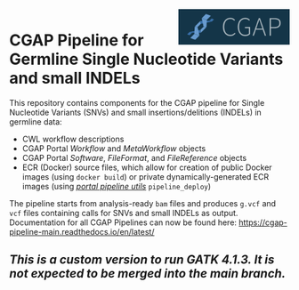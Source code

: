<img src="https://github.com/dbmi-bgm/cgap-pipeline/blob/master/docs/images/cgap_logo.png" width="200" align="right">

# CGAP Pipeline for Germline Single Nucleotide Variants and small INDELs

This repository contains components for the CGAP pipeline for Single Nucleotide Variants (SNVs) and small insertions/delitions (INDELs) in germline data:

  * CWL workflow descriptions
  * CGAP Portal *Workflow* and *MetaWorkflow* objects
  * CGAP Portal *Software*, *FileFormat*, and *FileReference* objects
  * ECR (Docker) source files, which allow for creation of public Docker images (using `docker build`) or private dynamically-generated ECR images (using [*portal pipeline utils*](https://github.com/dbmi-bgm/portal-pipeline-utils/) `pipeline_deploy`)

The pipeline starts from analysis-ready `bam` files and produces `g.vcf` and `vcf` files containing calls for SNVs and small INDELs as output.
Documentation for all CGAP Pipelines can now be found here:
https://cgap-pipeline-main.readthedocs.io/en/latest/

## *This is a custom version to run GATK 4.1.3. It is not expected to be merged into the main branch.*
